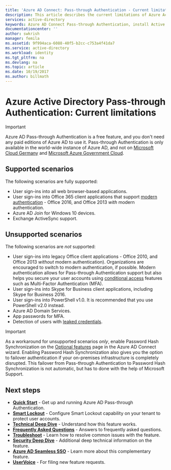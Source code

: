 ```yaml
---
title: 'Azure AD Connect: Pass-through Authentication - Current limitations | Microsoft Docs'
description: This article describes the current limitations of Azure Active Directory (Azure AD) Pass-through Authentication.
services: active-directory
keywords: Azure AD Connect Pass-through Authentication, install Active Directory, required components for Azure AD, SSO, Single Sign-on
documentationcenter: ''
author: swkrish
manager: femila
ms.assetid: 9f994aca-6088-40f5-b2cc-c753a4f41da7
ms.service: active-directory
ms.workload: identity
ms.tgt_pltfrm: na
ms.devlang: na
ms.topic: article
ms.date: 10/19/2017
ms.author: billmath
---
```


# Azure Active Directory Pass-through Authentication: Current limitations

>[!IMPORTANT]
>Azure AD Pass-through Authentication is a free feature, and you don't need any paid editions of Azure AD to use it. Pass-through Authentication is only available in the world-wide instance of Azure AD, and not on [Microsoft Cloud Germany](http://www.microsoft.de/cloud-deutschland) and [Microsoft Azure Government Cloud](https://azure.microsoft.com/features/gov/).

## Supported scenarios

The following scenarios are fully supported:

- User sign-ins into all web browser-based applications.
- User sign-ins into Office 365 client applications that support [modern authentication](https://aka.ms/modernauthga) - Office 2016, and Office 2013 _with_ modern authentication.
- Azure AD Join for Windows 10 devices.
- Exchange ActiveSync support.

## Unsupported scenarios

The following scenarios are _not_ supported:

- User sign-ins into legacy Office client applications - Office 2010, and Office 2013 _without_ modern authentication). Organizations are encouraged to switch to modern authentication, if possible. Modern authentication allows for Pass-through Authentication support but also helps you secure your user accounts using [conditional access](../active-directory-conditional-access-azure-portal.md) features such as Multi-Factor Authentication (MFA).
- User sign-ins into Skype for Business client applications, including Skype for Business 2016.
- User sign-ins into PowerShell v1.0. It is recommended that you use PowerShell v2.0 instead.
- Azure AD Domain Services.
- App passwords for MFA.
- Detection of users with [leaked credentials](../active-directory-reporting-risk-events.md#leaked-credentials).

>[!IMPORTANT]
>As a workaround for unsupported scenarios _only_, enable Password Hash Synchronization on the [Optional features](active-directory-aadconnect-get-started-custom.md#optional-features) page in the Azure AD Connect wizard. Enabling Password Hash Synchronization also gives you the option to failover authentication if your on-premises infrastructure is completely disrupted. This failover from Pass-through Authentication to Password Hash Synchronization is not automatic, but has to done with the help of Microsoft Support.

## Next steps
- [**Quick Start**](active-directory-aadconnect-pass-through-authentication-quick-start.md) - Get up and running Azure AD Pass-through Authentication.
- [**Smart Lockout**](active-directory-aadconnect-pass-through-authentication-smart-lockout.md) - Configure Smart Lockout capability on your tenant to protect user accounts.
- [**Technical Deep Dive**](active-directory-aadconnect-pass-through-authentication-how-it-works.md) - Understand how this feature works.
- [**Frequently Asked Questions**](active-directory-aadconnect-pass-through-authentication-faq.md) - Answers to frequently asked questions.
- [**Troubleshoot**](active-directory-aadconnect-troubleshoot-pass-through-authentication.md) - Learn how to resolve common issues with the feature.
- [**Security Deep Dive**](active-directory-aadconnect-pass-through-authentication-security-deep-dive.md) - Additional deep technical information on the feature.
- [**Azure AD Seamless SSO**](active-directory-aadconnect-sso.md) - Learn more about this complementary feature.
- [**UserVoice**](https://feedback.azure.com/forums/169401-azure-active-directory/category/160611-directory-synchronization-aad-connect) - For filing new feature requests.
